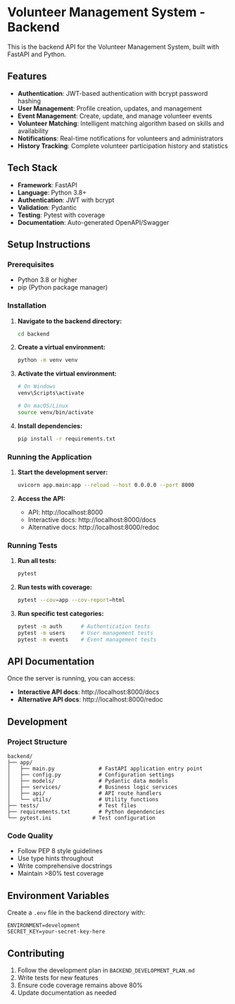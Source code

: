 # Volunteer Management System - Backend

This is the backend API for the Volunteer Management System, built with FastAPI and Python.

## Features

- **Authentication**: JWT-based authentication with bcrypt password hashing
- **User Management**: Profile creation, updates, and management
- **Event Management**: Create, update, and manage volunteer events
- **Volunteer Matching**: Intelligent matching algorithm based on skills and availability
- **Notifications**: Real-time notifications for volunteers and administrators
- **History Tracking**: Complete volunteer participation history and statistics

## Tech Stack

- **Framework**: FastAPI
- **Language**: Python 3.8+
- **Authentication**: JWT with bcrypt
- **Validation**: Pydantic
- **Testing**: Pytest with coverage
- **Documentation**: Auto-generated OpenAPI/Swagger

## Setup Instructions

### Prerequisites

- Python 3.8 or higher
- pip (Python package manager)

### Installation

1. **Navigate to the backend directory:**
   ```bash
   cd backend
   ```

2. **Create a virtual environment:**
   ```bash
   python -m venv venv
   ```

3. **Activate the virtual environment:**
   ```bash
   # On Windows
   venv\Scripts\activate
   
   # On macOS/Linux
   source venv/bin/activate
   ```

4. **Install dependencies:**
   ```bash
   pip install -r requirements.txt
   ```

### Running the Application

1. **Start the development server:**
   ```bash
   uvicorn app.main:app --reload --host 0.0.0.0 --port 8000
   ```

2. **Access the API:**
   - API: http://localhost:8000
   - Interactive docs: http://localhost:8000/docs
   - Alternative docs: http://localhost:8000/redoc

### Running Tests

1. **Run all tests:**
   ```bash
   pytest
   ```

2. **Run tests with coverage:**
   ```bash
   pytest --cov=app --cov-report=html
   ```

3. **Run specific test categories:**
   ```bash
   pytest -m auth      # Authentication tests
   pytest -m users     # User management tests
   pytest -m events    # Event management tests
   ```

## API Documentation

Once the server is running, you can access:
- **Interactive API docs**: http://localhost:8000/docs
- **Alternative API docs**: http://localhost:8000/redoc

## Development

### Project Structure

```
backend/
├── app/
│   ├── main.py              # FastAPI application entry point
│   ├── config.py            # Configuration settings
│   ├── models/              # Pydantic data models
│   ├── services/            # Business logic services
│   ├── api/                 # API route handlers
│   └── utils/               # Utility functions
├── tests/                   # Test files
├── requirements.txt         # Python dependencies
└── pytest.ini             # Test configuration
```

### Code Quality

- Follow PEP 8 style guidelines
- Use type hints throughout
- Write comprehensive docstrings
- Maintain >80% test coverage

## Environment Variables

Create a `.env` file in the backend directory with:

```env
ENVIRONMENT=development
SECRET_KEY=your-secret-key-here
```

## Contributing

1. Follow the development plan in `BACKEND_DEVELOPMENT_PLAN.md`
2. Write tests for new features
3. Ensure code coverage remains above 80%
4. Update documentation as needed 